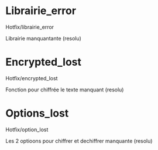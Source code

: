 
# Librairie_error
Hotfix/librairie_error

Librairie manquantante (resolu)


# Encrypted_lost
Hotfix/encrypted_lost

Fonction pour chiffrée le texte manquant (resolu)


# Options_lost
Hotfix/option_lost

Les 2 optioons pour chiffrer et dechiffrer manquante (resolu)

